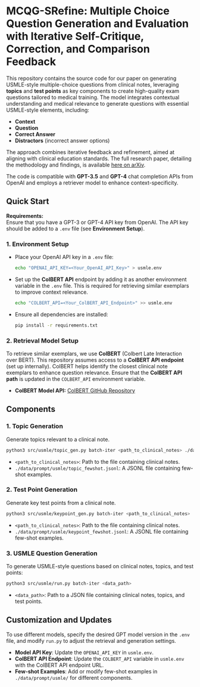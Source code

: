 # MCQG-SRefine: Multiple Choice Question Generation and Evaluation with Iterative Self-Critique, Correction, and Comparison Feedback
This repository contains the source code for our paper on generating USMLE-style multiple-choice questions from clinical notes, leveraging **topics** and **test points** as key components to create high-quality exam questions tailored to medical training. The model integrates contextual understanding and medical relevance to generate questions with essential USMLE-style elements, including:

- **Context**
- **Question**
- **Correct Answer**
- **Distractors** (incorrect answer options)

The approach combines iterative feedback and refinement, aimed at aligning with clinical education standards. The full research paper, detailing the methodology and findings, is available [here on arXiv](https://arxiv.org/abs/2410.13191).

The code is compatible with **GPT-3.5** and **GPT-4** chat completion APIs from OpenAI and employs a retriever model to enhance context-specificity. 

## Quick Start

**Requirements:**  
Ensure that you have a GPT-3 or GPT-4 API key from OpenAI. The API key should be added to a `.env` file (see **Environment Setup**).

### 1. **Environment Setup**

- Place your OpenAI API key in a `.env` file:

  ```bash
  echo "OPENAI_API_KEY=<Your_OpenAI_API_Key>" > usmle.env
  ```

- Set up the **ColBERT API** endpoint by adding it as another environment variable in the `.env` file. This is required for retrieving similar exemplars to improve context relevance.

  ```bash
  echo "COLBERT_API=<Your_ColBERT_API_Endpoint>" >> usmle.env
  ```

- Ensure all dependencies are installed:

  ```bash
  pip install -r requirements.txt
  ```

### 2. **Retrieval Model Setup**

To retrieve similar exemplars, we use **ColBERT** (Colbert Late Interaction over BERT). This repository assumes access to a **ColBERT API endpoint** (set up internally). ColBERT helps identify the closest clinical note exemplars to enhance question relevance. Ensure that the **ColBERT API path** is updated in the `COLBERT_API` environment variable.

- **ColBERT Model API:** [ColBERT GitHub Repository](https://github.com/stanford-futuredata/ColBERT)

## Components

### 1. **Topic Generation**

Generate topics relevant to a clinical note.

```bash
python3 src/usmle/topic_gen.py batch-iter <path_to_clinical_notes> ./data/prompt/usmle/topic_fewshot.jsonl
```

- `<path_to_clinical_notes>`: Path to the file containing clinical notes.
- `./data/prompt/usmle/topic_fewshot.jsonl`: A JSONL file containing few-shot examples.

### 2. **Test Point Generation**

Generate key test points from a clinical note.

```bash
python3 src/usmle/keypoint_gen.py batch-iter <path_to_clinical_notes> ./data/prompt/usmle/keypoint_fewshot.jsonl
```

- `<path_to_clinical_notes>`: Path to the file containing clinical notes.
- `./data/prompt/usmle/keypoint_fewshot.jsonl`: A JSONL file containing few-shot examples.

### 3. **USMLE Question Generation**

To generate USMLE-style questions based on clinical notes, topics, and test points:

```bash
python3 src/usmle/run.py batch-iter <data_path>
```

- `<data_path>`: Path to a JSON file containing clinical notes, topics, and test points.


## Customization and Updates

To use different models, specify the desired GPT model version in the `.env` file, and modify `run.py` to adjust the retrieval and generation settings.

- **Model API Key**: Update the `OPENAI_API_KEY` in `usmle.env`.
- **ColBERT API Endpoint**: Update the `COLBERT_API` variable in `usmle.env` with the ColBERT API endpoint URL.
- **Few-shot Examples**: Add or modify few-shot examples in `./data/prompt/usmle/` for different components.
